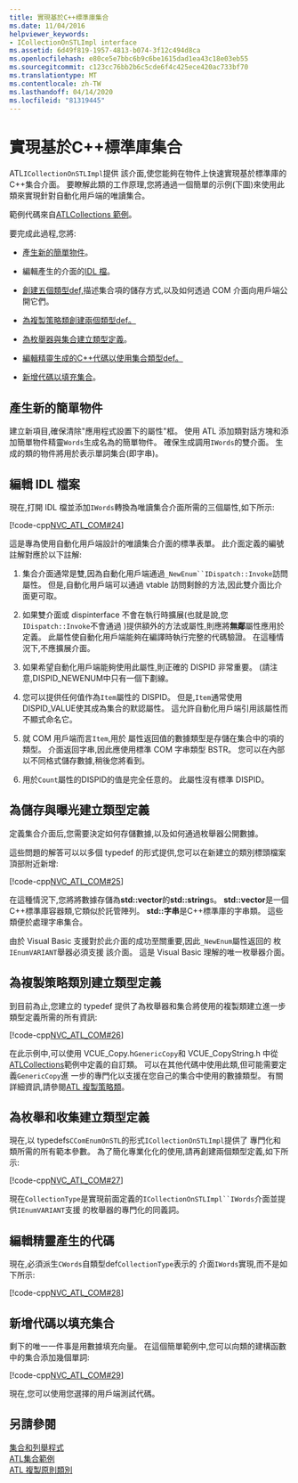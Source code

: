 ```yaml
---
title: 實現基於C++標準庫集合
ms.date: 11/04/2016
helpviewer_keywords:
- ICollectionOnSTLImpl interface
ms.assetid: 6d49f819-1957-4813-b074-3f12c494d8ca
ms.openlocfilehash: e80ce5e7bbc6b9c6be1615dad1ea43c18e03eb55
ms.sourcegitcommit: c123cc76bb2b6c5cde6f4c425ece420ac733bf70
ms.translationtype: MT
ms.contentlocale: zh-TW
ms.lasthandoff: 04/14/2020
ms.locfileid: "81319445"
---
```

# <a name="implementing-a-c-standard-library-based-collection"></a>實現基於C++標準庫集合

ATL`ICollectionOnSTLImpl`提供 該介面,使您能夠在物件上快速實現基於標準庫的C++集合介面。 要瞭解此類的工作原理,您將通過一個簡單的示例(下圖)來使用此類來實現針對自動化用戶端的唯讀集合。

範例代碼來自[ATLCollections 範例](../overview/visual-cpp-samples.md)。

要完成此過程,您將:

- [產生新的簡單物件](#vccongenerating_an_object)。

- 編輯產生的介面的[IDL 檔](#vcconedit_the_idl)。

- [創建五個類型def,](#vcconstorage_and_exposure_typedefs)描述集合項的儲存方式,以及如何透過 COM 介面向用戶端公開它們。

- [為複製策略類創建兩個類型def。](#vcconcopy_classes)

- [為枚舉器與集合建立類型定義](#vcconenumeration_and_collection)。

- [編輯精靈生成的C++代碼以使用集合類型def。](#vcconedit_the_generated_code)

- [新增代碼以填充集合](#vcconpopulate_the_collection)。

## <a name="generating-a-new-simple-object"></a><a name="vccongenerating_an_object"></a>產生新的簡單物件

建立新項目,確保清除"應用程式設置下的屬性"框。 使用 ATL 添加類對話方塊和添加簡單物件精靈`Words`生成名為的簡單物件。 確保生成調用`IWords`的雙介面。 生成的類的物件將用於表示單詞集合(即字串)。

## <a name="editing-the-idl-file"></a><a name="vcconedit_the_idl"></a>編輯 IDL 檔案

現在,打開 IDL 檔並添加`IWords`轉換為唯讀集合介面所需的三個屬性,如下所示:

[!code-cpp[NVC_ATL_COM#24](../atl/codesnippet/cpp/implementing-an-stl-based-collection_1.idl)]

這是專為使用自動化用戶端設計的唯讀集合介面的標準表單。 此介面定義的編號註解對應於以下註解:

1. 集合介面通常是雙,因為自動化用戶端通過`_NewEnum``IDispatch::Invoke`訪問屬性。 但是,自動化用戶端可以通過 vtable 訪問剩餘的方法,因此雙介面比介面更可取。

1. 如果雙介面或 dispinterface 不會在執行時擴展(也就是說,您`IDispatch::Invoke`不會通過 )提供額外的方法或屬性,則應將**無鄰**屬性應用於定義。 此屬性使自動化用戶端能夠在編譯時執行完整的代碼驗證。 在這種情況下,不應擴展介面。

1. 如果希望自動化用戶端能夠使用此屬性,則正確的 DISPID 非常重要。 (請注意,DISPID_NEWENUM中只有一個下劃線。

1. 您可以提供任何值作為`Item`屬性的 DISPID。 但是,`Item`通常使用DISPID_VALUE使其成為集合的默認屬性。 這允許自動化用戶端引用該屬性而不顯式命名它。

1. 就 COM 用戶端而言`Item`,用於 屬性返回值的數據類型是存儲在集合中的項的類型。 介面返回字串,因此應使用標準 COM 字串類型 BSTR。 您可以在內部以不同格式儲存數據,稍後您將看到。

1. 用於`Count`屬性的DISPID的值是完全任意的。 此屬性沒有標準 DISPID。

## <a name="creating-typedefs-for-storage-and-exposure"></a><a name="vcconstorage_and_exposure_typedefs"></a>為儲存與曝光建立類型定義

定義集合介面后,您需要決定如何存儲數據,以及如何通過枚舉器公開數據。

這些問題的解答可以以多個 typedef 的形式提供,您可以在新建立的類別標頭檔案頂部附近新增:

[!code-cpp[NVC_ATL_COM#25](../atl/codesnippet/cpp/implementing-an-stl-based-collection_2.h)]

在這種情況下,您將將數據存儲為**std::vector**的**std::string**s。 **std::vector**是一個C++標準庫容器類,它類似於託管陣列。 **std::字串**是C++標準庫的字串類。 這些類便於處理字串集合。

由於 Visual Basic 支援對於此介面的成功至關重要,因此`_NewEnum`屬性返回的 枚`IEnumVARIANT`舉器必須支援 該介面。 這是 Visual Basic 理解的唯一枚舉器介面。

## <a name="creating-typedefs-for-copy-policy-classes"></a><a name="vcconcopy_classes"></a>為複製策略類別建立類型定義

到目前為止,您建立的 typedef 提供了為枚舉器和集合將使用的複製類建立進一步類型定義所需的所有資訊:

[!code-cpp[NVC_ATL_COM#26](../atl/codesnippet/cpp/implementing-an-stl-based-collection_3.h)]

在此示例中,可以使用 VCUE_Copy.h`GenericCopy`和 VCUE_CopyString.h 中從[ATLCollections](../overview/visual-cpp-samples.md)範例中定義的自訂類。 可以在其他代碼中使用此類,但可能需要定義`GenericCopy`進 一步的專門化以支援在您自己的集合中使用的數據類型。 有關詳細資訊,請參閱[ATL 複製策略類](../atl/atl-copy-policy-classes.md)。

## <a name="creating-typedefs-for-enumeration-and-collection"></a><a name="vcconenumeration_and_collection"></a>為枚舉和收集建立類型定義

現在,以 typedefs`CComEnumOnSTL`的形式`ICollectionOnSTLImpl`提供了 專門化和 類所需的所有範本參數。 為了簡化專業化化的使用,請再創建兩個類型定義,如下所示:

[!code-cpp[NVC_ATL_COM#27](../atl/codesnippet/cpp/implementing-an-stl-based-collection_4.h)]

現在`CollectionType`是實現前面定義的`ICollectionOnSTLImpl``IWords`介面並提供`IEnumVARIANT`支援 的枚舉器的專門化的同義詞。

## <a name="editing-the-wizard-generated-code"></a><a name="vcconedit_the_generated_code"></a>編輯精靈產生的代碼

現在,必須派生`CWords`自類型def`CollectionType`表示的 介面`IWords`實現,而不是如下所示:

[!code-cpp[NVC_ATL_COM#28](../atl/codesnippet/cpp/implementing-an-stl-based-collection_5.h)]

## <a name="adding-code-to-populate-the-collection"></a><a name="vcconpopulate_the_collection"></a>新增代碼以填充集合

剩下的唯一一件事是用數據填充向量。 在這個簡單範例中,您可以向類的建構函數中的集合添加幾個單詞:

[!code-cpp[NVC_ATL_COM#29](../atl/codesnippet/cpp/implementing-an-stl-based-collection_6.h)]

現在,您可以使用您選擇的用戶端測試代碼。

## <a name="see-also"></a>另請參閱

[集合和列舉程式](../atl/atl-collections-and-enumerators.md)<br/>
[ATL集合範例](../overview/visual-cpp-samples.md)<br/>
[ATL 複製原則類別](../atl/atl-copy-policy-classes.md)

